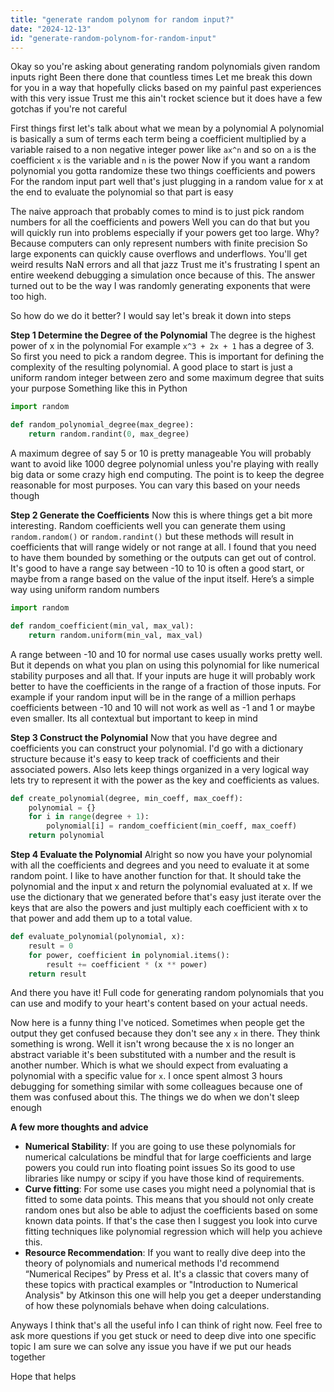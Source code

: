 ```yaml
---
title: "generate random polynom for random input?"
date: "2024-12-13"
id: "generate-random-polynom-for-random-input"
---
```


Okay so you're asking about generating random polynomials given random inputs right Been there done that countless times Let me break this down for you in a way that hopefully clicks based on my painful past experiences with this very issue Trust me this ain't rocket science but it does have a few gotchas if you're not careful

First things first let's talk about what we mean by a polynomial A polynomial is basically a sum of terms each term being a coefficient multiplied by a variable raised to a non negative integer power like `ax^n` and so on `a` is the coefficient `x` is the variable and `n` is the power Now if you want a random polynomial you gotta randomize these two things coefficients and powers For the random input part well that's just plugging in a random value for x at the end to evaluate the polynomial so that part is easy

The naive approach that probably comes to mind is to just pick random numbers for all the coefficients and powers Well you can do that but you will quickly run into problems especially if your powers get too large. Why? Because computers can only represent numbers with finite precision So large exponents can quickly cause overflows and underflows. You'll get weird results NaN errors and all that jazz Trust me it's frustrating I spent an entire weekend debugging a simulation once because of this. The answer turned out to be the way I was randomly generating exponents that were too high.

So how do we do it better? I would say let's break it down into steps

**Step 1 Determine the Degree of the Polynomial**
The degree is the highest power of x in the polynomial For example `x^3 + 2x + 1` has a degree of 3. So first you need to pick a random degree. This is important for defining the complexity of the resulting polynomial. A good place to start is just a uniform random integer between zero and some maximum degree that suits your purpose Something like this in Python

```python
import random

def random_polynomial_degree(max_degree):
    return random.randint(0, max_degree)
```

A maximum degree of say 5 or 10 is pretty manageable You will probably want to avoid like 1000 degree polynomial unless you're playing with really big data or some crazy high end computing. The point is to keep the degree reasonable for most purposes. You can vary this based on your needs though

**Step 2 Generate the Coefficients**
Now this is where things get a bit more interesting. Random coefficients well you can generate them using `random.random()` or `random.randint()` but these methods will result in coefficients that will range widely or not range at all. I found that you need to have them bounded by something or the outputs can get out of control. It's good to have a range say between -10 to 10 is often a good start, or maybe from a range based on the value of the input itself. Here’s a simple way using uniform random numbers

```python
import random

def random_coefficient(min_val, max_val):
    return random.uniform(min_val, max_val)
```

A range between -10 and 10 for normal use cases usually works pretty well. But it depends on what you plan on using this polynomial for like numerical stability purposes and all that. If your inputs are huge it will probably work better to have the coefficients in the range of a fraction of those inputs. For example if your random input will be in the range of a million perhaps coefficients between -10 and 10 will not work as well as -1 and 1 or maybe even smaller. Its all contextual but important to keep in mind

**Step 3 Construct the Polynomial**
Now that you have degree and coefficients you can construct your polynomial. I'd go with a dictionary structure because it's easy to keep track of coefficients and their associated powers. Also lets keep things organized in a very logical way lets try to represent it with the power as the key and coefficients as values.

```python
def create_polynomial(degree, min_coeff, max_coeff):
    polynomial = {}
    for i in range(degree + 1):
        polynomial[i] = random_coefficient(min_coeff, max_coeff)
    return polynomial

```

**Step 4 Evaluate the Polynomial**
Alright so now you have your polynomial with all the coefficients and degrees and you need to evaluate it at some random point. I like to have another function for that. It should take the polynomial and the input x and return the polynomial evaluated at x. If we use the dictionary that we generated before that's easy just iterate over the keys that are also the powers and just multiply each coefficient with x to that power and add them up to a total value.

```python
def evaluate_polynomial(polynomial, x):
    result = 0
    for power, coefficient in polynomial.items():
        result += coefficient * (x ** power)
    return result
```
And there you have it! Full code for generating random polynomials that you can use and modify to your heart's content based on your actual needs.

Now here is a funny thing I've noticed. Sometimes when people get the output they get confused because they don't see any `x` in there. They think something is wrong. Well it isn't wrong because the x is no longer an abstract variable it's been substituted with a number and the result is another number. Which is what we should expect from evaluating a polynomial with a specific value for `x`. I once spent almost 3 hours debugging for something similar with some colleagues because one of them was confused about this. The things we do when we don't sleep enough

**A few more thoughts and advice**
* **Numerical Stability**: If you are going to use these polynomials for numerical calculations be mindful that for large coefficients and large powers you could run into floating point issues So its good to use libraries like numpy or scipy if you have those kind of requirements.
* **Curve fitting**: For some use cases you might need a polynomial that is fitted to some data points. This means that you should not only create random ones but also be able to adjust the coefficients based on some known data points. If that's the case then I suggest you look into curve fitting techniques like polynomial regression which will help you achieve this.
* **Resource Recommendation**: If you want to really dive deep into the theory of polynomials and numerical methods I'd recommend “Numerical Recipes” by Press et al. It's a classic that covers many of these topics with practical examples or "Introduction to Numerical Analysis" by Atkinson this one will help you get a deeper understanding of how these polynomials behave when doing calculations.

Anyways I think that's all the useful info I can think of right now. Feel free to ask more questions if you get stuck or need to deep dive into one specific topic I am sure we can solve any issue you have if we put our heads together

Hope that helps
